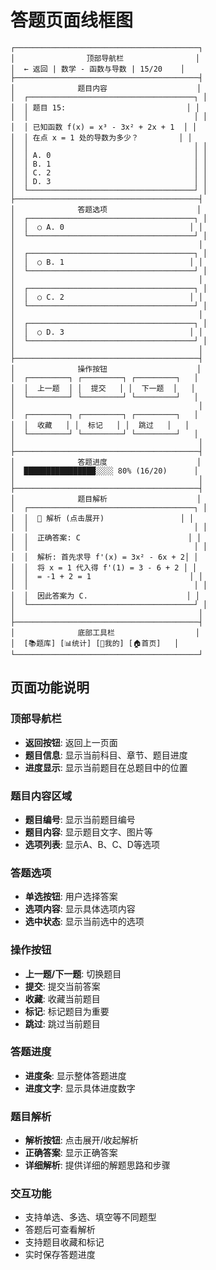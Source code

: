 # 答题页面线框图

```
┌─────────────────────────────────────────┐
│                顶部导航栏                │
│  ← 返回 | 数学 - 函数与导数 | 15/20    │
├─────────────────────────────────────────┤
│              题目内容                    │
│  ┌─────────────────────────────────────┐ │
│  │ 题目 15:                           │ │
│  │                                     │ │
│  │ 已知函数 f(x) = x³ - 3x² + 2x + 1  │ │
│  │ 在点 x = 1 处的导数为多少？         │ │
│  │                                     │ │
│  │ A. 0                                │ │
│  │ B. 1                                │ │
│  │ C. 2                                │ │
│  │ D. 3                                │ │
│  └─────────────────────────────────────┘ │
├─────────────────────────────────────────┤
│              答题选项                    │
│  ┌─────────────────────────────────────┐ │
│  │  ○ A. 0                            │ │
│  └─────────────────────────────────────┘ │
│                                         │
│  ┌─────────────────────────────────────┐ │
│  │  ○ B. 1                            │ │
│  └─────────────────────────────────────┘ │
│                                         │
│  ┌─────────────────────────────────────┐ │
│  │  ○ C. 2                            │ │
│  └─────────────────────────────────────┘ │
│                                         │
│  ┌─────────────────────────────────────┐ │
│  │  ○ D. 3                            │ │
│  └─────────────────────────────────────┘ │
│                                         │
├─────────────────────────────────────────┤
│              操作按钮                    │
│  ┌─────────┐ ┌─────────┐ ┌─────────┐   │
│  │  上一题  │ │  提交   │ │  下一题  │   │
│  └─────────┘ └─────────┘ └─────────┘   │
│                                         │
│  ┌─────────┐ ┌─────────┐ ┌─────────┐   │
│  │  收藏   │ │  标记   │ │  跳过   │   │
│  └─────────┘ └─────────┘ └─────────┘   │
│                                         │
├─────────────────────────────────────────┤
│              答题进度                    │
│  ████████████████░░░░ 80% (16/20)      │
│                                         │
├─────────────────────────────────────────┤
│              题目解析                    │
│  ┌─────────────────────────────────────┐ │
│  │  📖 解析 (点击展开)                 │ │
│  │                                     │ │
│  │  正确答案: C                        │ │
│  │                                     │ │
│  │  解析: 首先求导 f'(x) = 3x² - 6x + 2│ │
│  │  将 x = 1 代入得 f'(1) = 3 - 6 + 2 │ │
│  │  = -1 + 2 = 1                      │ │
│  │                                     │ │
│  │  因此答案为 C.                      │ │
│  └─────────────────────────────────────┘ │
│                                         │
├─────────────────────────────────────────┤
│              底部工具栏                  │
│  [📚题库] [📊统计] [👤我的] [🏠首页]   │
└─────────────────────────────────────────┘
```

## 页面功能说明

### 顶部导航栏
- **返回按钮**: 返回上一页面
- **题目信息**: 显示当前科目、章节、题目进度
- **进度显示**: 显示当前题目在总题目中的位置

### 题目内容区域
- **题目编号**: 显示当前题目编号
- **题目内容**: 显示题目文字、图片等
- **选项列表**: 显示A、B、C、D等选项

### 答题选项
- **单选按钮**: 用户选择答案
- **选项内容**: 显示具体选项内容
- **选中状态**: 显示当前选中的选项

### 操作按钮
- **上一题/下一题**: 切换题目
- **提交**: 提交当前答案
- **收藏**: 收藏当前题目
- **标记**: 标记题目为重要
- **跳过**: 跳过当前题目

### 答题进度
- **进度条**: 显示整体答题进度
- **进度文字**: 显示具体进度数字

### 题目解析
- **解析按钮**: 点击展开/收起解析
- **正确答案**: 显示正确答案
- **详细解析**: 提供详细的解题思路和步骤

### 交互功能
- 支持单选、多选、填空等不同题型
- 答题后可查看解析
- 支持题目收藏和标记
- 实时保存答题进度 